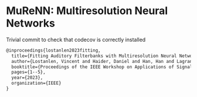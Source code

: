 # MuReNN: Multiresolution Neural Networks

Trivial commit to check that codecov is correctly installed

```tex
@inproceedings{lostanlen2023fitting,
  title={Fitting Auditory Filterbanks with Multiresolution Neural Networks},
  author={Lostanlen, Vincent and Haider, Daniel and Han, Han and Lagrange, Mathieu and Balazs, Peter and Ehler, Martin},
  booktitle={Proceedings of the IEEE Workshop on Applications of Signal Processing to Audio and Acoustics (WASPAA)},
  pages={1--5},
  year={2023},
  organization={IEEE}
}
```
